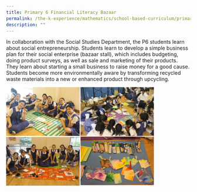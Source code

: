 ```yaml
---
title: Primary 6 Financial Literacy Bazaar
permalink: /the-k-experience/mathematics/school-based-curriculum/primary-6-financial-literacy-bazaar/
description: ""
---
```

<p>In collaboration with the Social Studies Department, the P6 students learn about social entrepreneurship. Students learn to develop a simple business plan for their social enterprise (bazaar stall), which includes budgeting, doing product surveys, as well as sale and marketing of their products. They learn about starting a small business to raise money for a good cause. Students become more environmentally aware by transforming recycled waste materials into a new or enhanced product through upcycling.</p>
<img style="width: 80%;" src="/images/flb.png" />
